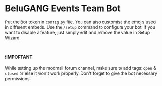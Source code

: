 # BeluGANG Events Team Bot

Put the Bot token in `config.py` file. You can also customise the emojis used in different embeds.
Use the `/setup` command to configure your bot. If you want to disable a feature, just simply edit and remove the value in Setup Wizard.

<br>

❗**IMPORTANT**

While setting up the modmail forum channel, make sure to add tags: `open` & `closed` or else it won't work properly. Don't forget to give the bot necessary permissions.
